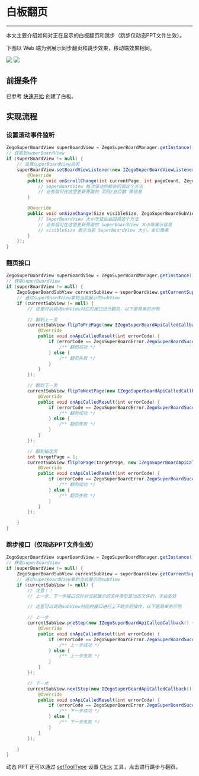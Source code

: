 # 白板翻页

- - -

本文主要介绍如何对正在显示的白板翻页和跳步（跳步仅动态PPT文件生效）。

下图以 Web 端为例展示同步翻页和跳步效果，移动端效果相同。

<Frame width="512" height="auto" caption=""><img src="https://doc-media.zego.im/sdk-doc/Pics/WhiteboardView/filppage.gif" /></Frame>

<Frame width="512" height="auto" caption=""><img src="https://doc-media.zego.im/sdk-doc/Pics/WhiteboardView/step.gif" /></Frame>

## 前提条件

已参考 [快速开始](/super-board-android/quick-start/create-white-board) 创建了白板。

## 实现流程

### 设置滚动事件监听
```java
ZegoSuperBoardView superBoardView = ZegoSuperBoardManager.getInstance().getSuperBoardView();
// 获取到superBoardView
if (superBoardView != null) {
    // 设置superBoardView监听
    superBoardView.setBoardViewListener(new IZegoSuperBoardViewListener() {
        @Override
        public void onScrollChange(int currentPage, int pageCount, ZegoSuperBoardSubViewModel subViewModel) {
            // SuperBoardView 每次滚动后都会回调这个方法
            // 业务层可在这里更新界面的 页码/总页数 等信息
        }

        @Override
        public void onSizeChange(Size visibleSize, ZegoSuperBoardSubViewModel subViewModel) {
            // SuperBoardView 大小改变后会回调这个方法
            // 业务层可在这里更新界面的 SuperBoardView 大小等展示信息
            // visibleSize 表示当前 SuperBoardView 大小，单位像素
        }
    });
}
```

### 翻页接口
```java
ZegoSuperBoardView superBoardView = ZegoSuperBoardManager.getInstance().getSuperBoardView();
// 获取superBoardView
if (superBoardView != null) {
    ZegoSuperBoardSubView currentSubView = superBoardView.getCurrentSuperBoardSubView();
    // 通过superBoardView拿到当前展示的subView
    if (currentSubView != null) {
        // 这里可以调用subView对应的接口进行翻页，以下是简单的示例

        // 翻到上一页
        currentSubView.flipToPrePage(new IZegoSuperBoardApiCalledCallback() {
            @Override
            public void onApiCalledResult(int errorCode) {
                if (errorCode == ZegoSuperBoardError.ZegoSuperBoardSuccess) {
                    /** 翻页成功 */
                } else {
                    /** 翻页失败 */
                }
            }
        });

        // 翻到下一页
        currentSubView.flipToNextPage(new IZegoSuperBoardApiCalledCallback() {
            @Override
            public void onApiCalledResult(int errorCode) {
                if (errorCode == ZegoSuperBoardError.ZegoSuperBoardSuccess) {
                    /** 翻页成功 */
                } else {
                    /** 翻页失败 */
                }
            }
        });

        // 翻到指定页
        int targetPage = 1;
        currentSubView.flipToPage(targetPage, new IZegoSuperBoardApiCalledCallback() {
            @Override
            public void onApiCalledResult(int errorCode) {
                if (errorCode == ZegoSuperBoardError.ZegoSuperBoardSuccess) {
                    /** 翻页成功 */
                } else {
                    /** 翻页失败 */
                }
            }
        });

    }
}
```

### 跳步接口（仅动态PPT文件生效）
```java
ZegoSuperBoardView superBoardView = ZegoSuperBoardManager.getInstance().getSuperBoardView();
// 获取superBoardView
if (superBoardView != null) {
    ZegoSuperBoardSubView currentSubView = superBoardView.getCurrentSuperBoardSubView();
    // 通过superBoardView拿到当前展示的subView
    if (currentSubView != null) {
        // 注意！！
        // 上一步、下一步接口仅针对当前展示的文件类型是动态文件的，才会生效

        // 这里可以调用subView对应的接口进行上下跳步的操作，以下是简单的示例

        // 上一步
        currentSubView.preStep(new IZegoSuperBoardApiCalledCallback() {
            @Override
            public void onApiCalledResult(int errorCode) {
                if (errorCode == ZegoSuperBoardError.ZegoSuperBoardSuccess) {
                    /** 上一步成功 */
                } else {
                    /** 上一步失败 */
                }
            }
        });

        // 下一步
        currentSubView.nextStep(new IZegoSuperBoardApiCalledCallback() {
            @Override
            public void onApiCalledResult(int errorCode) {
                if (errorCode == ZegoSuperBoardError.ZegoSuperBoardSuccess) {
                    /** 下一步成功 */
                } else {
                    /** 下一步失败 */
                }
            }
        });

    }
}
```

动态 PPT 还可以通过 [setToolType](https://doc-zh.zego.im/article/api?doc=superboard_API~java_android~class~ZegoSuperBoardManager#set-tool-type) 设置 [Click](https://doc-zh.zego.im/article/api?doc=superboard_API~java_android~enum~ZegoSuperBoardTool#click) 工具，点击进行跳步与翻页。
